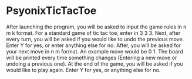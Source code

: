 # PsyonixTicTacToe
After launching the program, you will be asked to input the game rules in n m k format. For a standard game of tic tac toe, enter in 3 3 3.
Next, after every turn, you will be asked if you would like to undo the previous move. Enter Y for yes, or enter anything else for no.
After, you will be asked for your next move in n m format. An example move would be 0 1.
The board will be printed every time something changes (Entering a new move or undoing a previous one).
At the end of the game, you will be asked if you would like to play again. Enter Y for yes, or anything else for no.
